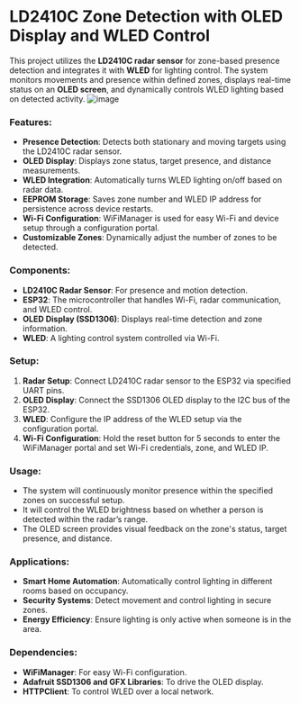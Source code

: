 # LD2410C Zone Detection with OLED Display and WLED Control

This project utilizes the **LD2410C radar sensor** for zone-based presence detection and integrates it with **WLED** for lighting control. The system monitors movements and presence within defined zones, displays real-time status on an **OLED screen**, and dynamically controls WLED lighting based on detected activity.
![image](https://github.com/user-attachments/assets/f3f71609-12d4-4ca6-921f-cddf8c4168d7)

### Features:
- **Presence Detection**: Detects both stationary and moving targets using the LD2410C radar sensor.
- **OLED Display**: Displays zone status, target presence, and distance measurements.
- **WLED Integration**: Automatically turns WLED lighting on/off based on radar data.
- **EEPROM Storage**: Saves zone number and WLED IP address for persistence across device restarts.
- **Wi-Fi Configuration**: WiFiManager is used for easy Wi-Fi and device setup through a configuration portal.
- **Customizable Zones**: Dynamically adjust the number of zones to be detected.

### Components:
- **LD2410C Radar Sensor**: For presence and motion detection.
- **ESP32**: The microcontroller that handles Wi-Fi, radar communication, and WLED control.
- **OLED Display (SSD1306)**: Displays real-time detection and zone information.
- **WLED**: A lighting control system controlled via Wi-Fi.

### Setup:
1. **Radar Setup**: Connect LD2410C radar sensor to the ESP32 via specified UART pins.
2. **OLED Display**: Connect the SSD1306 OLED display to the I2C bus of the ESP32.
3. **WLED**: Configure the IP address of the WLED setup via the configuration portal.
4. **Wi-Fi Configuration**: Hold the reset button for 5 seconds to enter the WiFiManager portal and set Wi-Fi credentials, zone, and WLED IP.

### Usage:
- The system will continuously monitor presence within the specified zones on successful setup.
- It will control the WLED brightness based on whether a person is detected within the radar’s range.
- The OLED screen provides visual feedback on the zone's status, target presence, and distance.

### Applications:
- **Smart Home Automation**: Automatically control lighting in different rooms based on occupancy.
- **Security Systems**: Detect movement and control lighting in secure zones.
- **Energy Efficiency**: Ensure lighting is only active when someone is in the area.

### Dependencies:
- **WiFiManager**: For easy Wi-Fi configuration.
- **Adafruit SSD1306 and GFX Libraries**: To drive the OLED display.
- **HTTPClient**: To control WLED over a local network.
